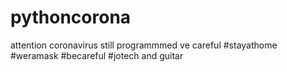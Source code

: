 # pythoncorona
attention coronavirus still programmmed
ve careful
#stayathome
#weramask
#becareful
#jotech and guitar
